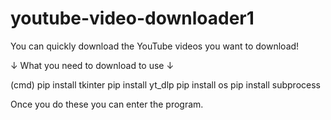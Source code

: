 # youtube-video-downloader1
You can quickly download the YouTube videos you want to download!

↓ What you need to download to use ↓

(cmd)
pip install tkinter
pip install yt_dlp
pip install os
pip install subprocess


Once you do these you can enter the program.
